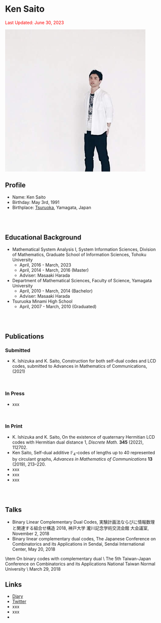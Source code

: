 # Ken Saito

<script type="text/javascript" async src="https://cdnjs.cloudflare.com/ajax/libs/mathjax/2.7.7/MathJax.js?config=TeX-MML-AM_CHTML">
</script>
<script type="text/x-mathjax-config">
 MathJax.Hub.Config({
 tex2jax: {
 inlineMath: [['$', '$'] ],
 displayMath: [ ['$$','$$'], ["\\[","\\]"] ]
 }
 });
</script>


<font color="red">Last Updated: June 30, 2023</font>

![Ken Saito](14CF68F7-1DC6-413B-BD5B-A16C6D54E55A.jpg)

## Profile
- Name: Ken Saito
- Birthday: May 3rd, 1991
- Birthplace: [Tsuruoka](https://www.city.tsuruoka.lg.jp/), Yamagata, Japan
<br />
<br />


## Educational Background
- Mathematical System Analysis I, System Information Sciences, Division of Mathematics, Graduate School of Information Sciences, Tohoku University
  * April, 2016 - March, 2023
  * April, 2014 - March, 2016 (Master)
  * Adviser: Masaaki Harada
- Department of Mathematical Sciences, Faculty of Science, Yamagata University
  * April, 2010 - March, 2014 (Bachelor)
  * Adviser: Masaaki Harada
- Tsuruoka Minami High School
  * April, 2007 - March, 2010 (Graduated)
<br />
<br />


## Publications
### Submitted
- K. Ishizuka and K. Saito, Construction for both self-dual codes and LCD codes, submitted to Advances in Mathematics of Communications, (2021)
<br />


### In Press
- xxx
<br />


### In Print
- K. Ishizuka and K. Saito, On the existence of quaternary Hermitian LCD codes with Hermitian dual distance $1$,
  *Discrete Math.* **345** (2022), 112702.
- Ken Saito, Self-dual additive $\mathbb{F}_4$-codes of lengths up to $40$ represented by circulant graphs, *Advances in Mathematics of Communications* **13** (2019), 213–220.
- xxx
- xxx
- xxx
<br />
<br />


## Talks
- Binary Linear Complementary Dual Codes, 実験計画法ならびに情報数理と関連する組合せ構造 2018, 神戸大学 瀧川記念学術交流会館 大会議室, November 2, 2018
- Binary linear complementary dual codes, The Japanese Conference on Combinatorics and its Applications in Sendai, Sendai International Center, May 20, 2018


\item On binary codes with complementary dual \\
The 5th Taiwan-Japan Conference on Combinatorics and its Applications
National Taiwan Normal University \\
March 29, 2018


## Links
- [Diary](https://acrobat.adobe.com/link/review?uri=urn:aaid:scds:US:fbaadbdb-fd98-3b5c-898d-9f0b6bb4278e)
- [Twitter](https://twitter.com/ksaito495)
- xxx
- xxx
- 

